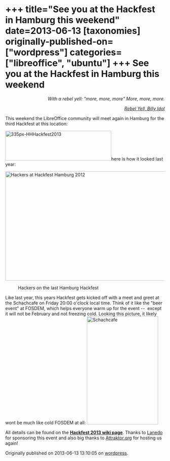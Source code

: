 +++
title="See you at the Hackfest in Hamburg this weekend"
date=2013-06-13
[taxonomies]
originally-published-on=["wordpress"]
categories=["libreoffice", "ubuntu"]
+++
See you at the Hackfest in Hamburg this weekend
===============================================

<p style="text-align:right;"><em>With a rebel yell: "more, more, more"</em>
<em> More, more, more.</em></p>
<p style="text-align:right;"><em><a href="http://www.youtube.com/watch?v=QRuxumuEHeg">Rebel Yell, Billy Idol</a></em></p>
This weekend the LibreOffice community will meet again in Hamburg for the third Hackfest at this location:

<a href="https://wiki.documentfoundation.org/Hackfest/Hamburg2013"><img class="aligncenter size-full wp-image-504" alt="335px-HHHackfest2013" src="/img/wp/2013/06/335px-hhhackfest2013.png" width="335" height="94" /></a>here is how it looked last year:

<a href="https://wiki.documentfoundation.org/Hackfest/Hamburg2013"><img class="aligncenter size-full wp-image-505" alt="Hackers at Hackfest Hamburg 2012" src="/img/wp/2013/06/880pxhackfesthamburg2012.jpg" width="519" height="345" /></a>

<dl class="wp-caption aligncenter" id="" style="width:3466px;"><dt class="wp-caption-dt"></dt><dd class="wp-caption-dd">Hackers on the last Hamburg Hackfest</dd></dl>Like last year, this years Hackfest gets kicked off with a meet and greet at the Schachcafe on Friday 20:00 o'clock local time. Think of it like the "beer event" at FOSDEM, which helps everyone warm up for the event --  except it will not be February and not freezing cold. Looking this picture, it likely wont be much like cold FOSDEM at all:

<img class="aligncenter size-full wp-image-506" alt="Schachcafe" src="/img/wp/2013/06/schachcafe.jpg" width="225" height="341" />

All details can be found on the <strong><a href="https://wiki.documentfoundation.org/Hackfest/Hamburg2013">Hackfest 2013 wiki page</a></strong>. Thanks to <a href="http://www.lanedo.com/">Lanedo</a> for sponsoring this event and also big thanks to <a href="http://blog.attraktor.org/">Attraktor.org</a> for hosting us again!

Originally published on 2013-06-13 13:10:05 on [wordpress](https://skyfromme.wordpress.com/2013/06/13/see-you-at-the-hackfest-in-hamburg-this-weekend/).
